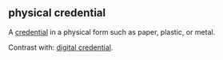 ## physical credential

<p class="c8"><span class="c20 c9">A </span><span class="c2 c26 c9"><a class="c3" href="#h.kcj6iw2vib1v">credential</a></span><span class="c13 c9">&nbsp;in a physical form such as paper, plastic, or metal.</span></p><p class="c8"><span>Contrast with: </span><span class="c2"><a class="c3" href="#h.ddna9lucn4k6">digital credential</a></span><span class="c0">.</span></p>

